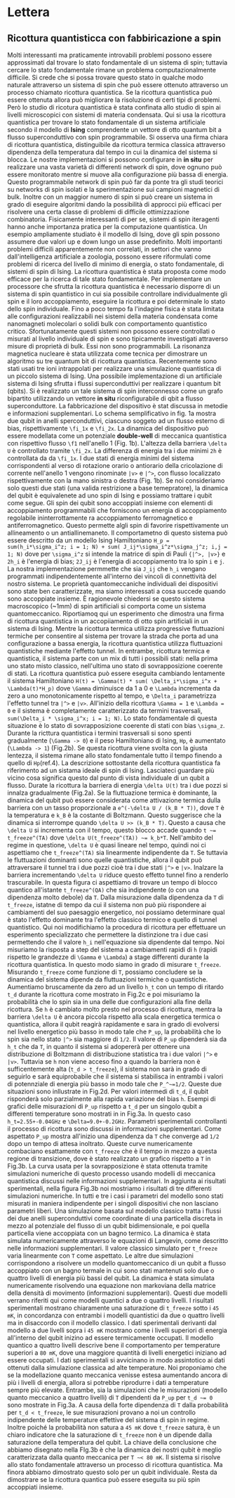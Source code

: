 # Lettera
## Ricottura quantisticca con fabbiricazione a spin

Molti interessanti ma praticamente introvabili problemi possono essere approssimati dal trovare lo stato fondamentale di un sistema di spin; tuttavia cercare lo stato fondamentale rimane un problema computazionalmente difficile. Si crede che si possa trovare questo stato in qualche modo naturale attraverso un sistema di spin che può essere ottenuto attraverso un processo chiamato ricottura quantistica. Se la ricottura quantistica può  essere ottenuta allora può migliorare la risoluzione di certi tipi di problemi. Però lo studio di ricotura quantistica è stata confinata allo studio di spin ai livelli microscopici con sistemi di materia condensata. Qui si usa la ricottura quantistica per trovare lo stato fondamentale di un sistema artificiale secondo il modello di __Ising__ comprendente un vettore di otto quantum bit a flusso superconduttivo con spin programmabile. Si osserva una firma chiara di ricottura quantistica, distinguibile da ricottura termica classica attraverso dipendenza della temperatura dal tempo in cui la dinamica del sistema si blocca. Le nostre implementazioni si possono configurare in __in situ__ per realizzare una vasta varietà di differenti network di spin, dove ognuno può essere monitorato mentre si muove alla configurazione più bassa di energia. Questo programmabile network di spin può far da ponte tra gli studi teorici su networks di spin isolati e la sperimentazione sui campioni magnetici di bulk. Inoltre con un maggior numero di spin si può creare un sistema in grado di eseguire algoritmi dando la possibilità di approcci più efficaci per risolvere una certa classe di problemi di difficile ottimizzazione combinatoria.
Fisicamente interessanti di per se, sistemi di spin iteragenti hanno anche importanza pratica per la computazione quantistica. Un esempio ampliamente studiato è il modello di Ising, dove gli spin possono assumere due valori up e down lungo un asse predefinito. Molti importanti problemi difficili apparentemente non correlati, in settori che vanno dall'intelligenza artificiale a zoologia, possono essere riformulati come problemi di ricerca del livello di minimo di energia, o stato fondamentale, di sistemi di spin di Ising.
La ricottura quantistica è stata proposta come modo efficace per la ricerca di tale stato fondamentale.
Per implementare un processore che sfrutta la ricottura quantistica è necessario disporre di un sistema di spin quantistico in cui sia possibile controllare individualmente gli spin e il loro accoppiamento, eseguire la ricottura e poi determinale lo stato dello spin individuale. Fino a poco tempo fa l'indagine fisica è stata limitata alle configurazioni realizzabili nei sistemi della materia condensata come nanomagneti molecolari o solidi bulk con comportamento quantistico critico. Sfortunatamente questi sistemi non possono essere controllati o misurati al livello individuale di spin e sono tipicamente investigati attraverso misure di proprietà di bulk. Essi non sono programmabili. La risonanza magnetica nucleare è stata utilizzata come tecnica per dimostrare un algoritmo su tre quantum bit di ricottura quantistica. Recentemente sono stati usati tre ioni intrappolati per realizzare una simulazione quantistica di un piccolo sistema di Ising.
Una possibile implementazione di un artificiale sistema di Ising sfrutta i flussi superconduttivi per realizzare i quantum bit (qbits). Si è realizzato un tale sistema di spin interconnesso come un grafo bipartito utilizzando un vettore __in situ__ riconfigurabile di qbit a flusso superconduttore. La fabbricazione del dispositivo è stat discussa in metodie e informazioni supplementari. Lo schema semplificativo in fig. 1a mostra due qubit in anelli sperconduttivi, ciascuno soggeto ad un flusso esterno di bias, rispettivamente `\fi_1x` e `\fi_2x`. La dinamica del dispositivo può essere modellata come un potenziale __double-well__ di meccanica quantistica con rispettivo flusso `\f1` nell'anello 1 (Fig. 1b). L'altezza della barriera `\delta U` è controllato tramite `\fi_2x`. La differenza di energia tra i due minimi `2h` è controllata da da `\fi_1x`. I due stati di energia minimi del sistema corrispondenti al verso di rotazione orario o antiorario della cricolazione di corrente nell'anello 1 vengono rinominate `|v>` e `|^>`, con flusso localizzato rispettivamente con la mano sinistra o destra (Fig. 1b). Se noi consideriamo solo questi due stati (una valida restrizione a base temepratore), la dinamica del qubit è equivalenete ad uno spin di Ising e possiamo trattare i qubit come segue. Gli spin dei qubit sono accoppiati insieme con elementi di accoppiamento programmabili che forniscono un energia di accoppiamento regolabile ininterrottamente ra accoppiamento ferromagnetico e antiferromagnetico.
Questo permette algli spin di favorire rispettivamente un allineamento o un antiallinemaneto. Il comportametno di questo sistema può essere descritto da un modello Ising Hamiltoniano `H_p = sum(h_i*\sigma_i^z; i = 1; N) + sum( J_ij*\sigma_i^z*\sigma_j^z; i,j = 1; N)` dove per `\sigma_i^z` si intende la matrice di spin di Pauli `{|^>, |v>}` e `2h_i` è l'energia di bias; `2J_ij` è l'energia di accoppiamento tra lo spin `i` e `j`. La nostra implementazione permmette che sia `J_ij` che `h_i` vengano programmati indipendentemente all'interno dei vincoli di connettività del nostro sistema.
Le proprietà quantomeccaniche individuali dei dispositivi sono state ben caratterizzate, ma siamo interessati a cosa succede quando sono accoppiate insieme. È ragionevole chiedersi se questo sistema macroscopico (~1mm) di spin artificiali si comporta come un sistema quantomeccanico. Riportiamoq qui un esperimento che dimostra una firma di ricottura quantistica in un accopiiamento di otto spin artificiali in un sistema di Ising. Mentre la ricottura termica utilizza progressive fluttuazioni termiche per consentire al sistema per trovare la strada che porta ad una configurazione a bassa energia, la ricottura quantistica utilizza fluttuazioni quantistiche mediante l'effetto tunnel. In entrambe, ricottura termica e quantistica, il sistema parte con un mix di tutti i possibili stati: nella prima uno stato misto classico, nell'ultima uno stato di sovrapposizione coerente di stati.
La ricottura quantistica può essere eseguita cambiando lentamente il sistema Hamiltoniano `H(t) = \Gamma(t) * sum( \Delta_i*\sigma_i^x + \Lambda(t)*H_p)` dove `\Gamma` diminuisce da 1 a 0 e `\Lambda` incrementa da zero a uno monotonicamente rispetto al tempo, e `\Delta_i` parametrizza l'effetto tunnel tra `|^>` e `|v>`.
All'inizio della ricottura `\Gamma = 1` e `\Lambda = 0` e il sistema è completamente caratterizzato da termini trasversali, `sum(\Delta_i * \sigma_i^x; i = 1; N)`. Lo stato fondamentale di questa situazione è lo stato di sovrapposizione coerente di stati con bias `\sigma_z`. Durante la ricttura quantistica i termini trasversali si sono spenti gradualmente (`\Gamma -> 0`) e il peso Hamiltoniano di Ising, `Hp`, è aumentato (`\Lambda -> 1`) (Fig.2b). Se questa ricottura viene svolta con la giusta lentezza, il sistema rimane allo stato fondamentale tutto il tempo finendo a quello di `Hp`(ref.4).
La descrizione sottostante della ricottura quantistica fa riferimento ad un sistama ideale di spin di Ising. Lasciateci guardare più vicino cosa significa questo dal punto di vista individuale di un qubit a flusso. Durate la ricottura la barriera di energia `\delta U(t)` tra i due pozzi si innalza gradualmente (Fig.2a). Se la fluttuazione termica è dominante, la dinamica del qubit può essere considerata come attivazione termica dulla barriera con un tasso proporzionale a `e^(-\delta U / (k_B * T))`, dove `T` è la temperatura e `k_B` è la costante di Boltzmann. Questo suggerisce che la dinamica si interrompe quando `\delta U >> (k_B * T)`. Questo a causa che `\delta U` si incrementa con il tempo, questo blocco accade quando `t ~= t_freeze^(TA)` dove `\delta U(t_freeze^(TA)) ~= k_b*T`. Nell'ambito del regime in questione, `\delta U` è quasi lineare nel tempo, quindi noi ci aspettiamo che `t_freeze^(TA)` sia linearmente indipendente da `T`. Se tuttavia le fluttuazioni dominanti sono quelle quantistiche, allora il qubit può attraversare il tunnel tra i due pozzi cioè tra i due stati `|^>` e `|v>`. Inalzare la barriera incrementando `\delta U` riduce questo effetto tunnel fino a renderlo trascurabile. In questa figura ci aspettiamo di trovare un tempo di blocco quantico all'istante `t_freeze^(QA)` che sia indipendente (o con una dipendenza molto debole) da `T`. Dalla misurazione dalla dipendenza da `T` di `t_freeze`, istatne di tempo da cui il sistema non può più rispondere ai cambiamenti del suo paesaggio energetico, noi possiamo determinare qual è stato l'effetto dominante tra l'effetto classico termico e quello di tunnel quantistico.
Qui noi modifichiamo la procedura di ricottura per effettuare un esperimento specializzato che permettere la distinzione tra i due casi permettendo che il valore `h_i` nell'equazione sia dipendente dal tempo. Noi misuriamo la risposta a step del sistema a cambiamenti rapidi di `h` (rapidi rispetto le grandezze di `\Gamma` e `\Lambda`) a stage differenti durante la ricottura quantistica. In questo modo siamo in grado di misurare `t_freeze`. Misurando `t_freeze` come funzione di `T`, possiamo concludere se la dinamica del sistema dipende da fluttuazioni termiche o quantistiche. Aumentiamo bruscamente da zero ad un livello `h_t` con un tempo di ritardo `t_d` durante la ricottura come mostrato in Fig.2c e poi misuriamo la probabilità che lo spin sia in una delle due configurazioni alla fine della ricottura. Se `h` è cambiato molto presto nel processo di ricottura, mentra la barriera `\delta U` è ancora piccola rispetto alla scala energetica termica o quantistica, allora il qubit reagirà rapidamente e sara in grado di evolversi nel livello energetico più basso in modo tale che `P_up`, la probabilità che lo spin sia nello stato `|^>` sia maggiore di `1/2`. Il valore di `P_up` dipenderà sia da `h_t` che da `T`, in quanto il sistema si adopererà per ottenere una distribuzione di Boltzmann di distribuzione statistica tra i due valori `|^>` e `|v>`. Tuttavia se `h` non viene acceso fino a quando la barriera non è sufficentemente alta (`t_d > t_freeze`), il sistema non sarà in grado di seguirlo e sarà equiprobabile che il sistema si stabilisca in entrambi i valori di potennziale di energia più basso in modo tale che `P_^~=1/2`. Queste due situazioni sono inllustrate in Fig.2d. Per valori intermedi di `t_d`, il qubit risponderà solo parzialmente alla rapida variazione del bias `h`.
Esempi di grafici delle misurazioni di `P_up` rispetto a `t_d` per un singolo qubit a differenti temperature sono mostrati in in Fig.3a. In questo caso `h_t=2.55+-0.04GHz` e `\Delta=9.0+-0.2GHz`. Parametri sperimentali controllanti il processo di ricottura sono discussi in informazioni supplementari. Come aspettato `P_up` mostra all'inizio una dipendenza da `T` che converge ad `1/2` dopo un tempo di attesa inoltrato. Queste curve numericamente combaciano esattamente con `t_freeze` che è il tempo in mezzo a questa regione di transizione, dove è stato realizzato un grafico rispetto a `T` in Fig.3b. La curva usata per la sovrapposizione è stata ottenuta tramite simulazioni numeriche di questo processo usando modelli di meccanica quantistica discussi nelle informazioni supplementari. In aggiunta ai risultati sperimentali, nella figura Fig.3b noi mostriamo i risultati di tre differenti simulazioni numeriche. In tutti e tre i casi i parametri del modello sono stati misurati in maniera indipendente per i singoli dispositivi che non lasciano parametri liberi. Una simulazione basata sul modello classico tratta i flussi dei due anelli superconduttivi come coordinate di una particella discreta in mezzo al potenziale del flusso di un qubit bidimensionale, e poi quella particella viene accoppiata con un bagno termico. La dinamica è stata simulata numericamente attraverso le equazioni di Langevin, come descritto nelle informazioni supplementari. Il valore classico simulato per `t_freeze` varia linearmente con `T` come aspettato. Le altre due simulazioni corrispondono a risolvere un modello quantomeccanico di un qubit a flusso accoppiato con un bagno termale in cui sono stati mantenuti solo due o quattro livelli di energia più bassi del qubit. La dinamica è stata simulata numericamente risolvendo una equazione non markoviana della matrice della densità di movimento (informazioni supplementari). Questi due modelli verrano riferiti qui come modelli quantici a due o quattro livelli.
I risultati sperimentali mostrano chiaramente una saturazione di `t_freeze` sotto i `45 mK`, in concordanza con entrambi i modelli quantistici da due o quattro livelli ma in disaccordo con il modello classico. I dati sperimentali derivanti dal modello a due livelli sopra i `45 mK` mostrano come i livelli superiori di energia all'interno del qubit inizino ad essere termicamente occupati. Il modello quantico a quattro livelli descrive bene il comportamento per temperature superiori a `80 mK`, dove una maggiore quantità di livelli energetici iniziano ad essere occupati. I dati sperimentali si avvicinano in modo assintotico ai dati ottenuti dalla simulazione classica ad alte temperature. Noi proponiamo che se la modellazione quanto meccanica venisse estesa aumentando ancora di più i livelli di energia, allora si potrebbe riprodurre i dati a temperature sempre più elevate.
Entrambe, sia la simulazioni che le misurazioni (modello quanto meccanico a quattro livelli) di `T` dipendenti da `P_up` per `t_d ~= 0` sono mostrate in Fig.3a. A causa della forte dipendenza di `T` dalla probabilità per `t_d < t_freeze`, le sue misurazioni provano a noi un controllo indipendente delle temperature effettive del sistema di spin in regime. Inoltre poiché la probabilità non satura a `45 mK` dove `t_freeze` satura, è un chiaro indicatore che la saturazione di `t_freeze` non è un dipende dalla saturazione della temperatura del qubit. La chiave della conclusione che abbiamo disegnato nella FIg.3b è che la dinamica dei nostri qubit è meglio caratterizzata dalla quanto meccanica  per `T ~< 80 mK`. Il sistema si risolve allo stato fondamentale attraverso un processo di ricottura quantistica. Ma finora abbiamo dimostrato questo solo per un qubit individuale. Resta da dimostrare se la ricottura quantica può essere eseguita su più spin accoppiati insieme.
